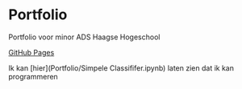 # Portfolio
Portfolio voor minor ADS Haagse Hogeschool

[GitHub Pages](https://pages.github.com/)

Ik kan [hier](Portfolio/Simpele Classififer.ipynb) laten zien dat ik kan programmeren
